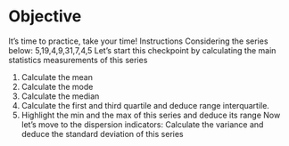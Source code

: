 # Objective
It’s time to practice, take your time!
Instructions
Considering the series below: 5,19,4,9,31,7,4,5
Let’s start this checkpoint by calculating the main statistics measurements of this series
1.	Calculate the mean 
2.	Calculate the mode
3.	Calculate the median 
4.	Calculate the first and third quartile and deduce range interquartile.
5.	Highlight the min and the max of this series and deduce its range
Now let’s move to the dispersion indicators:
Calculate the variance and deduce the standard deviation of this series
